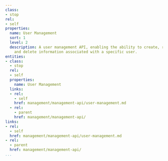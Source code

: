 ```yaml
---
class:
- stop
rel:
- self
properties:
  name: User Management
  sort: 1
  level: 2
  description: A user management API, enabling the ability to create, read, update,
    and delete information associated with a specific user.
entities:
- class:
  - stop
  rel:
  - self
  properties:
    name: User Management
  links:
  - rel:
    - self
    href: management/management-api/user-management.md
  - rel:
    - parent
    href: management/management-api/
links:
- rel:
  - self
  href: management/management-api/user-management.md
- rel:
  - parent
  href: management/management-api/
...
```

